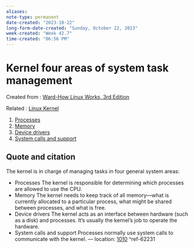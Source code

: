 ```yaml
---
aliases:
note-type: permanent
date-created: "2023-10-22"
long-form-date-created: "Sunday, October 22, 2023"
week-created: "Week 42.7"
time-created: "06:56 PM"
---
```


# Kernel four areas of system task management

Created from : [Ward-How Linux Works, 3rd Edition](../kindle-highlights/Ward-How%20Linux%20Works,%203rd%20Edition.md)

Related : [Linux Kernel](../3-permanent-notes-🧲/Linux%20Kernel.md)

1. [Processes](Processes.md)
2. [Memory](Memory.md)
3. [Device drivers](Device%20drivers)
4. [System calls and support](System%20calls%20and%20support)

## Quote and citation

The kernel is in charge of managing tasks in four general system areas:

- Processes The kernel is responsible for determining which processes are allowed to use the CPU.
- Memory The kernel needs to keep track of all memory—what is currently allocated to a particular process, what might be shared between processes, and what is free.
- Device drivers The kernel acts as an interface between hardware (such as a disk) and processes. It’s usually the kernel’s job to operate the hardware.
- System calls and support Processes normally use system calls to communicate with the kernel. — location: [1010](kindle://book?action=open&asin=B07X7S1JMB&location=1010) ^ref-62231
